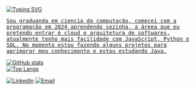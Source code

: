 <p float="left">
   <a href="https://git.io/typing-svg"><img src="https://readme-typing-svg.demolab.com?font=Fira+Code&pause=1000&color=a21048&random=false&width=499&height=40&lines=Oie%2F+me+chamo+Mariah+Alice" alt="Typing SVG" />
    <samp>
      <p float="left">

<samp> Sou graduanda em ciencia da computação, comecei com a programação em 2024 aprendendo sozinha, a áreea que eu pretendo entrar é cloud e arquitetura de softwares, atualmente tenho mais facilidade com JavaScript, Python e SQL. No momento estou fazendo alguns projetos para aprimorar meu conhecimento e estou estudando Java. <samp>



![GitHub stats](https://github-readme-stats.vercel.app/api?username=alicelobwp&theme=catppuccin_latte&show_icons=true)<br>
![Top Langs](https://github-readme-stats.vercel.app/api/top-langs/?username=alicelobwp&theme=catppuccin_latte&hide_progress=true)

[![LinkedIn](https://img.shields.io/badge/-LinkedIn-000?style=for-the-badge&logo=linkedin&logoColor=#ec5c8d&color:1)](https://www.linkedin.com/in/mariah-alice-pereira-b994ba327/)
[![Email](https://img.shields.io/badge/Gmail-000?style=for-the-badge&logo=gmail&logoColor=#ec5c8d&color:1)](loboalicepereira@gmail.com)
